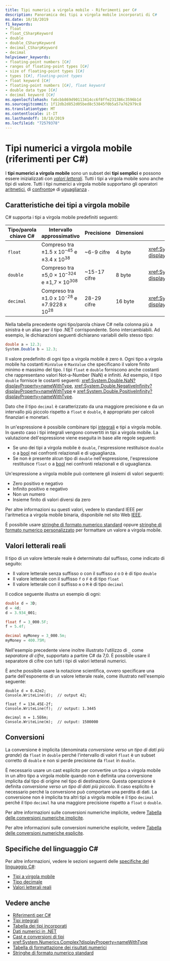 ```yaml
---
title: Tipi numerici a virgola mobile - Riferimenti per C#
description: Panoramica dei tipi a virgola mobile incorporati di C#
ms.date: 10/18/2019
f1_keywords:
- float
- float_CSharpKeyword
- double
- double_CSharpKeyword
- decimal_CSharpKeyword
- decimal
helpviewer_keywords:
- floating-point numbers [C#]
- ranges of floating-point types [C#]
- size of floating-point types [C#]
- types [C#], floating-point types
- float keyword [C#]
- floating-point numbers [C#], float keyword
- double data type [C#]
- decimal keyword [C#]
ms.openlocfilehash: fa6cbb869d90113414cc6f8ffe231386c3596b1d
ms.sourcegitcommit: 1f12db2d852d05bed8c53845f0b5a57a762979c8
ms.translationtype: MT
ms.contentlocale: it-IT
ms.lasthandoff: 10/18/2019
ms.locfileid: "72579378"
---
```

# <a name="floating-point-numeric-types-c-reference"></a>Tipi numerici a virgola mobile (riferimenti per C#)

I **tipi numerici a virgola mobile** sono un subset dei **tipi semplici** e possono essere inizializzati con [*valori letterali*](#real-literals). Tutti i tipi a virgola mobile sono anche tipi di valore. Tutti i tipi numerici a virgola mobile supportano gli operatori [aritmetici](../operators/arithmetic-operators.md), di [confronto](../operators/comparison-operators.md)e di [uguaglianza](../operators/equality-operators.md) .

## <a name="characteristics-of-the-floating-point-types"></a>Caratteristiche dei tipi a virgola mobile

C# supporta i tipi a virgola mobile predefiniti seguenti:
  
|Tipo/parola chiave C#|Intervallo approssimativo|Precisione|Dimensioni|Tipo .NET|
|----------|-----------------------|---------------|--------------|--------------|
|`float`|Compreso tra ±1.5 x 10<sup>−45</sup> e ±3.4 x 10<sup>38</sup>|~6-9 cifre|4 byte|<xref:System.Single?displayProperty=nameWithType>|
|`double`|Compreso tra ±5,0 × 10<sup>−324</sup> e ±1,7 × 10<sup>308</sup>|~15-17 cifre|8 byte|<xref:System.Double?displayProperty=nameWithType>|
|`decimal`|Compreso tra ±1.0 x 10<sup>-28</sup> e ±7.9228 x 10<sup>28</sup>|28-29 cifre|16 byte|<xref:System.Decimal?displayProperty=nameWithType>|

Nella tabella precedente ogni tipo/parola chiave C# nella colonna più a sinistra è un alias per il tipo .NET corrispondente. Sono intercambiabili. Ad esempio, le dichiarazioni seguenti dichiarano variabili dello stesso tipo:

```csharp
double a = 12.3;
System.Double b = 12.3;
```

Il valore predefinito di ogni tipo a virgola mobile è zero `0`. Ogni tipo a virgola mobile ha costanti `MinValue` e `MaxValue` che specificano il valore finito minimo e massimo del tipo. I tipi `float` e `double` forniscono anche costanti che rappresentano valori Not-a-Number (NaN) e infiniti. Ad esempio, il tipo `double` fornisce le costanti seguenti: <xref:System.Double.NaN?displayProperty=nameWithType>, <xref:System.Double.NegativeInfinity?displayProperty=nameWithType> e <xref:System.Double.PositiveInfinity?displayProperty=nameWithType>.

Dato che il tipo `decimal` è caratterizzato da una maggiore precisione e da un intervallo più piccolo rispetto a `float` e `double`, è appropriato per calcoli finanziari e monetari.

In un'espressione è possibile combinare tipi [integrali](integral-numeric-types.md) e tipi a virgola mobile. In questo caso i tipi integrali vengono convertiti in tipi a virgola mobile. La valutazione dell'espressione viene eseguita in base alle regole seguenti:

- Se uno dei tipi a virgola mobile è `double`, l'espressione restituisce `double` o a [bool](../keywords/bool.md) nei confronti relazionali e di uguaglianza.
- Se non è presente alcun tipo di `double` nell'espressione, l'espressione restituisce `float` o a [bool](../keywords/bool.md) nei confronti relazionali e di uguaglianza.

Un'espressione a virgola mobile può contenere gli insiemi di valori seguenti:

- Zero positivo e negativo
- Infinito positivo e negativo
- Non un numero
- Insieme finito di valori diversi da zero

Per altre informazioni su questi valori, vedere lo standard IEEE per l'aritmetica a virgola mobile binaria, disponibile nel sito Web [IEEE](https://www.ieee.org).

È possibile usare [stringhe di formato numerico standard](../../../standard/base-types/standard-numeric-format-strings.md) oppure [stringhe di formato numerico personalizzato](../../../standard/base-types/custom-numeric-format-strings.md) per formattare un valore a virgola mobile.

## <a name="real-literals"></a>Valori letterali reali

Il tipo di un valore letterale reale è determinato dal suffisso, come indicato di seguito:

- Il valore letterale senza suffisso o con il suffisso `d` o `D` è di tipo `double`
- Il valore letterale con il suffisso `f` o `F` è di tipo `float`
- Il valore letterale con il suffisso `m` o `M` è di tipo `decimal`

Il codice seguente illustra un esempio di ogni:

```csharp
double d = 3D;
d = 4d;
d = 3.934_001;

float f = 3_000.5F;
f = 5.4f;

decimal myMoney = 3_000.5m;
myMoney = 400.75M;
```

Nell'esempio precedente viene inoltre illustrato l'utilizzo di `_` come *separatore di cifre*, supportato a partire C# da 7,0. È possibile usare il separatore di cifre con tutti i tipi di valori letterali numerici.

È anche possibile usare la notazione scientifica, ovvero specificare una parte dell'esponente di un valore letterale reale, come illustrato nell'esempio seguente:

```csharp-interactive
double d = 0.42e2;
Console.WriteLine(d);  // output 42;

float f = 134.45E-2f;
Console.WriteLine(f);  // output: 1.3445

decimal m = 1.5E6m;
Console.WriteLine(m);  // output: 1500000
```

## <a name="conversions"></a>Conversioni

La conversione è implicita (denominata *conversione verso un tipo di dati più grande*) da `float` in `double` perché l'intervallo di valori `float` è un subset corretto di `double` e non si perde precisione da `float` in `double`.

È necessario usare un cast esplicito per convertire un tipo a virgola mobile in un altro tipo a virgola mobile quando non è definita una conversione implicita dal tipo di origine nel tipo di destinazione. Questa operazione è definita *conversione verso un tipo di dati più piccolo*. Il caso esplicito è necessario perché la conversione può comportare una perdita di dati. La conversione non è implicita tra altri tipi a virgola mobile e il tipo `decimal` perché il tipo `decimal` ha una maggiore precisione rispetto a `float` o `double`.

Per altre informazioni sulle conversioni numeriche implicite, vedere [Tabella delle conversioni numeriche implicite](../keywords/implicit-numeric-conversions-table.md).

Per altre informazioni sulle conversioni numeriche esplicite, vedere [Tabella delle conversioni numeriche esplicite](../keywords/explicit-numeric-conversions-table.md).

## <a name="c-language-specification"></a>Specifiche del linguaggio C#

Per altre informazioni, vedere le sezioni seguenti delle [specifiche del linguaggio C#](~/_csharplang/spec/introduction.md):

- [Tipi a virgola mobile](~/_csharplang/spec/types.md#floating-point-types)
- [Tipo decimale](~/_csharplang/spec/types.md#the-decimal-type)
- [Valori letterali reali](~/_csharplang/spec/lexical-structure.md#real-literals)

## <a name="see-also"></a>Vedere anche

- [Riferimenti per C#](../index.md)
- [Tipi integrali](integral-numeric-types.md)
- [Tabella dei tipi incorporati](../keywords/built-in-types-table.md)
- [Dati numerici in .NET](../../../standard/numerics.md)
- [Cast e conversioni di tipi](../../programming-guide/types/casting-and-type-conversions.md)
- <xref:System.Numerics.Complex?displayProperty=nameWithType>
- [Tabella di formattazione dei risultati numerici](../keywords/formatting-numeric-results-table.md)
- [Stringhe di formato numerico standard](../../../standard/base-types/standard-numeric-format-strings.md)
